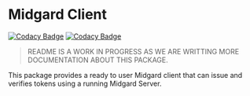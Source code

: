 # Midgard Client

[![Codacy Badge](https://app.codacy.com/project/badge/Grade/ca21d6b5e1eb4ac4b036c012666ac9ce)](https://www.codacy.com/gh/PaloAltoNetworks/midgard-lib/dashboard?utm_source=github.com&amp;utm_medium=referral&amp;utm_content=PaloAltoNetworks/midgard-lib&amp;utm_campaign=Badge_Grade) [![Codacy Badge](https://app.codacy.com/project/badge/Coverage/ca21d6b5e1eb4ac4b036c012666ac9ce)](https://www.codacy.com/gh/PaloAltoNetworks/midgard-lib/dashboard?utm_source=github.com&amp;utm_medium=referral&amp;utm_content=PaloAltoNetworks/midgard-lib&amp;utm_campaign=Badge_Coverage)

> README IS A WORK IN PROGRESS AS WE ARE WRITTING MORE DOCUMENTATION ABOUT THIS PACKAGE.

This package provides a ready to user Midgard client that can issue and verifies tokens using a running Midgard Server.
